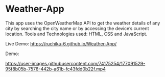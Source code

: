 # Weather-App
This app uses the OpenWeatherMap API to get the weather details of any city by searching the city name or by accessing the device’s current location.
Tools and Technologies used: HTML, CSS and JavaScript.

Live Demo: https://ruchika-6.github.io/Weather-App/

Demo:

https://user-images.githubusercontent.com/74175254/177091529-95f8b05b-7576-442b-a61b-fc43fdd0b22f.mp4

